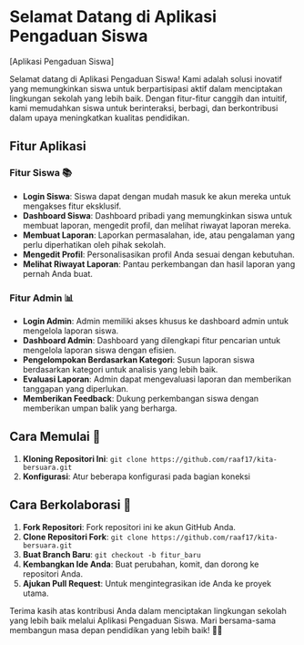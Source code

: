 # Selamat Datang di Aplikasi Pengaduan Siswa

[Aplikasi Pengaduan Siswa]

Selamat datang di Aplikasi Pengaduan Siswa! Kami adalah solusi inovatif yang memungkinkan siswa untuk berpartisipasi aktif dalam menciptakan lingkungan sekolah yang lebih baik. Dengan fitur-fitur canggih dan intuitif, kami memudahkan siswa untuk berinteraksi, berbagi, dan berkontribusi dalam upaya meningkatkan kualitas pendidikan.

## Fitur Aplikasi
### Fitur Siswa 📚
- **Login Siswa**: Siswa dapat dengan mudah masuk ke akun mereka untuk mengakses fitur eksklusif.
- **Dashboard Siswa**: Dashboard pribadi yang memungkinkan siswa untuk membuat laporan, mengedit profil, dan melihat riwayat laporan mereka.
- **Membuat Laporan**: Laporkan permasalahan, ide, atau pengalaman yang perlu diperhatikan oleh pihak sekolah.
- **Mengedit Profil**: Personalisasikan profil Anda sesuai dengan kebutuhan.
- **Melihat Riwayat Laporan**: Pantau perkembangan dan hasil laporan yang pernah Anda buat.

### Fitur Admin 📊
- **Login Admin**: Admin memiliki akses khusus ke dashboard admin untuk mengelola laporan siswa.
- **Dashboard Admin**: Dashboard yang dilengkapi fitur pencarian untuk mengelola laporan siswa dengan efisien.
- **Pengelompokan Berdasarkan Kategori**: Susun laporan siswa berdasarkan kategori untuk analisis yang lebih baik.
- **Evaluasi Laporan**: Admin dapat mengevaluasi laporan dan memberikan tanggapan yang diperlukan.
- **Memberikan Feedback**: Dukung perkembangan siswa dengan memberikan umpan balik yang berharga.

## Cara Memulai 🚀
1. **Kloning Repositori Ini**: `git clone https://github.com/raaf17/kita-bersuara.git`
2. **Konfigurasi**: Atur beberapa konfigurasi pada bagian koneksi

## Cara Berkolaborasi 🤝
1. **Fork Repositori**: Fork repositori ini ke akun GitHub Anda.
2. **Clone Repositori Fork**: `git clone https://github.com/raaf17/kita-bersuara.git`
3. **Buat Branch Baru**: `git checkout -b fitur_baru`
4. **Kembangkan Ide Anda**: Buat perubahan, komit, dan dorong ke repositori Anda.
5. **Ajukan Pull Request**: Untuk mengintegrasikan ide Anda ke proyek utama.

Terima kasih atas kontribusi Anda dalam menciptakan lingkungan sekolah yang lebih baik melalui Aplikasi Pengaduan Siswa. Mari bersama-sama membangun masa depan pendidikan yang lebih baik! 💪📝
